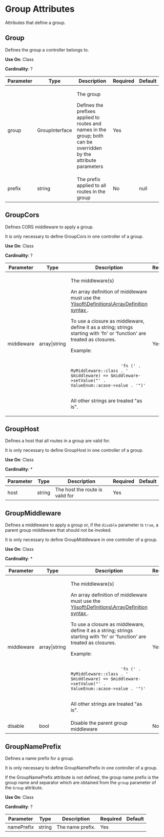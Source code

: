 # Group Attributes
Attributes that define a group.

## Group
Defines the group a controller belongs to.

**Use On**: Class

**Cardinality**: ?
<table>
    <thead>
        <tr>
            <th>Parameter</th>
            <th>Type</th>
            <th>Description</th>
            <th>Required</th>
            <th>Default</th>
        </tr>
    </thead>
    <tbody>
        <tr>
            <td>group</td>
            <td>GroupInterface</td>
            <td>
                <p>The group</p>
                <p>
                    Defines the prefixes applied to routes and names in the group; 
                    both can be overridden by the attribute parameters
                </p>
            </td>
            <td>Yes</td>
            <td></td>
        </tr>
        <tr>
            <td>prefix</td>
            <td>string</td>
            <td>The prefix applied to all routes in the group</td>
            <td>No</td>
            <td>null</td>
        </tr>
    </tbody>
</table>

## GroupCors
Defines CORS middleware to apply a group.

It is only necessary to define GroupCors in one controller of a group.

**Use On**: Class

**Cardinality**: ?
<table>
    <thead>
        <tr>
            <th>Parameter</th>
            <th>Type</th>
            <th>Description</th>
            <th>Required</th>
            <th>Default</th>
        </tr>
    </thead>
    <tbody>
        <tr>
            <td>middleware</td>
            <td>array|string</td>
            <td>
                <p>The middleware(s)</p>
                <p>
                    An array definition of middleware must use the
                    <a
                        href="https://github.com/yiisoft/definitions#arraydefinition"
                        target="_blank"
                    >
                        Yiisoft\Definitions\ArrayDefinition syntax
                    </a>.
                </p>
                <p>
                    To use a closure as middleware, define it as a string; 
                    strings starting with 'fn' or 'function' are treated as closures.
                </p>
                <p>Example:</p>
                <p><code>
                    'fn (' . MyMiddleware::class . ' $middleware) => $middleware->setValue("' . ValueEnum::acase->value . '")'
                </code></p>
                <p>All other strings are treated "as is".</p>
            </td>
            <td>Yes</td>
            <td></td>
        </tr>
    </tbody>
</table>

## GroupHost
Defines a host that all routes in a group are valid for.

It is only necessary to define GroupHost in one controller of a group.

**Use On**: Class

**Cardinality**: *
<table>
    <thead>
        <tr>
            <th>Parameter</th>
            <th>Type</th>
            <th>Description</th>
            <th>Required</th>
            <th>Default</th>
        </tr>
    </thead>
    <tbody>
        <tr>
            <td>host</td>
            <td>string</td>
            <td>The host the route is valid for</td>
            <td>Yes</td>
            <td></td>
        </tr>
    </tbody>
</table>

## GroupMiddleware
Defines a middleware to apply a group or,
if  the `disable` parameter is `true`, a parent group middleware that should not be invoked.

It is only necessary to define GroupMiddleware in one controller of a group.

**Use On**: Class

**Cardinality**: *
<table>
    <thead>
        <tr>
            <th>Parameter</th>
            <th>Type</th>
            <th>Description</th>
            <th>Required</th>
            <th>Default</th>
        </tr>
    </thead>
    <tbody>
        <tr>
            <td>middleware</td>
            <td>array|string</td>
            <td>
                <p>The middleware(s)</p>
                <p>
                    An array definition of middleware must use the
                    <a
                        href="https://github.com/yiisoft/definitions#arraydefinition"
                        target="_blank"
                    >
                        Yiisoft\Definitions\ArrayDefinition syntax
                    </a>.
                </p>
                <p>
                    To use a closure as middleware, define it as a string; 
                    strings starting with 'fn' or 'function' are treated as closures.
                </p>
                <p>Example:</p>
                <p><code>
                    'fn (' . MyMiddleware::class . ' $middleware) => $middleware->setValue("' . ValueEnum::acase->value . '")'
                </code></p>
                <p>All other strings are treated "as is".</p>
            </td>
            <td>Yes</td>
            <td></td>
        </tr>
        <tr>
            <td>disable</td>
            <td>bool</td>
            <td>Disable the parent group middleware</td>
            <td>No</td>
            <td>false</td>
        </tr>
    </tbody>
</table>

## GroupNamePrefix
Defines a name prefix for a group.

It is only necessary to define GroupNamePrefix in one controller of a group.

If the GroupNamePrefix attribute is not defined, the group name prefix is the group name and separator
which are obtained from the `group` parameter of the `Group` attribute.

**Use On**: Class

**Cardinality**: ?
<table>
    <thead>
        <tr>
            <th>Parameter</th>
            <th>Type</th>
            <th>Description</th>
            <th>Required</th>
            <th>Default</th>
        </tr>
    </thead>
    <tbody>
        <tr>
            <td>namePrefix</td>
            <td>string</td>
            <td>The name prefix.</td>
            <td>Yes</td>
            <td></td>
        </tr>
    </tbody>
</table>